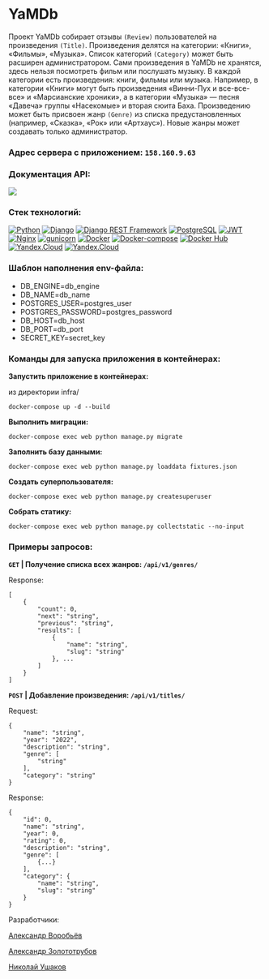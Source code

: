 # YaMDb

Проект YaMDb собирает отзывы `(Review)` пользователей на произведения `(Title)`. Произведения делятся на категории: «Книги», «Фильмы», «Музыка». Список категорий `(Category)` может быть расширен администратором. Сами произведения в YaMDb не хранятся, здесь нельзя посмотреть фильм или послушать музыку. В каждой категории есть произведения: книги, фильмы или музыка. Например, в категории «Книги» могут быть произведения «Винни-Пух и все-все-все» и «Марсианские хроники», а в категории «Музыка» — песня «Давеча» группы «Насекомые» и вторая сюита Баха. Произведению может быть присвоен жанр `(Genre)` из списка предустановленных (например, «Сказка», «Рок» или «Артхаус»). Новые жанры может создавать только администратор.

### Адрес сервера с приложением: `158.160.9.63`

### Документация API: 

![](https://github.com/Alweee/yamdb_final/actions/workflows/yamdb_workflow.yml/badge.svg)

### Cтек технологий:
[![Python](https://img.shields.io/badge/-Python-464646?style=flat&logo=Python&logoColor=56C0C0&color=008080)](https://www.python.org/)
[![Django](https://img.shields.io/badge/-Django-464646?style=flat&logo=Django&logoColor=56C0C0&color=008080)](https://www.djangoproject.com/)
[![Django REST Framework](https://img.shields.io/badge/-Django%20REST%20Framework-464646?style=flat&logo=Django%20REST%20Framework&logoColor=56C0C0&color=008080)](https://www.django-rest-framework.org/)
[![PostgreSQL](https://img.shields.io/badge/-PostgreSQL-464646?style=flat&logo=PostgreSQL&logoColor=56C0C0&color=008080)](https://www.postgresql.org/)
[![JWT](https://img.shields.io/badge/-JWT-464646?style=flat&color=008080)](https://jwt.io/)
[![Nginx](https://img.shields.io/badge/-NGINX-464646?style=flat&logo=NGINX&logoColor=56C0C0&color=008080)](https://nginx.org/ru/)
[![gunicorn](https://img.shields.io/badge/-gunicorn-464646?style=flat&logo=gunicorn&logoColor=56C0C0&color=008080)](https://gunicorn.org/)
[![Docker](https://img.shields.io/badge/-Docker-464646?style=flat&logo=Docker&logoColor=56C0C0&color=008080)](https://www.docker.com/)
[![Docker-compose](https://img.shields.io/badge/-Docker%20compose-464646?style=flat&logo=Docker&logoColor=56C0C0&color=008080)](https://www.docker.com/)
[![Docker Hub](https://img.shields.io/badge/-Docker%20Hub-464646?style=flat&logo=Docker&logoColor=56C0C0&color=008080)](https://www.docker.com/products/docker-hub)
[![Yandex.Cloud](https://img.shields.io/badge/-Yandex.Cloud-464646?style=flat&logo=Yandex.Cloud&logoColor=56C0C0&color=008080)](https://cloud.yandex.ru/)
[![Yandex.Cloud](https://img.shields.io/badge/GitHub%20Actions-%20-008080)](https://github.com/features/actions)

### Шаблон наполнения env-файла:
- DB_ENGINE=db_engine
- DB_NAME=db_name
- POSTGRES_USER=postgres_user
- POSTGRES_PASSWORD=postgres_password
- DB_HOST=db_host
- DB_PORT=db_port
- SECRET_KEY=secret_key

### Команды для запуска приложения в контейнерах:

**Запустить приложение в контейнерах:**

из директории infra/

`docker-compose up -d --build`

**Выполнить миграции:**

`docker-compose exec web python manage.py migrate`

**Заполнить базу данными:**

`docker-compose exec web python manage.py loaddata fixtures.json`

**Создать суперпользователя:**

`docker-compose exec web python manage.py createsuperuser`

**Собрать статику:**

`docker-compose exec web python manage.py collectstatic --no-input`

### Примеры запросов:

**`GET` | Получение списка всех жанров: `/api/v1/genres/`**

Response:
```
[
    {
        "count": 0,
        "next": "string",
        "previous": "string",
        "results": [
            {
                "name": "string",
                "slug": "string"
            }, ...
        ]
    }
]
```

**`POST` | Добавление произведения: `/api/v1/titles/`**

Request:
```
{
    "name": "string",
    "year": "2022",
    "description": "string",
    "genre": [
        "string"
    ],
    "category": "string"
}
```
Response:
```
{
    "id": 0,
    "name": "string",
    "year": 0,
    "rating": 0,
    "description": "string",
    "genre": [
        {...}
    ],
    "category": {
        "name": "string",
        "slug": "string"
    }
}
```
Разработчики:

[Александр Воробьёв](https://github.com/Alweee/)

[Александр Золототрубов](https://github.com/zolototrubov/)

[Николай Ушаков](https://github.com/northishere78/)
